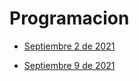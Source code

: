 # Programacion

- [Septiembre 2 de 2021](septiembre-2-2021)

- [Septiembre 9 de 2021](septiembre-9-2021)